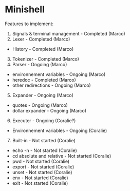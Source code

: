 # Minishell

Features to implement:

1. Signals & terminal management - Completed (Marco)
2. Lexer - Completed (Marco)
  - History - Completed (Marco)
3. Tokenizer - Completed (Marco)
4. Parser - Ongoing (Marco)
  - environnement variables - Ongoing (Marco)
  - heredoc - Completed (Marco)
  - other redirections - Ongoing (Marco)
5. Expander - Ongoing (Marco)
  - quotes - Ongoing (Marco)
  - dollar expander - Ongoing (Marco)
6. Executer - Ongoing (Coralie?)
  - Environnement variables - Ongoing (Coralie)
7. Built-in - Not started (Coralie)
  - echo -n - Not started (Coralie)
  - cd absolute and relative - Not started (Coralie)
  - pwd - Not started (Coralie)
  - export - Not started (Coralie)
  - unset - Not started (Coralie)
  - env - Not started (Coralie)
  - exit - Not started (Coralie)
